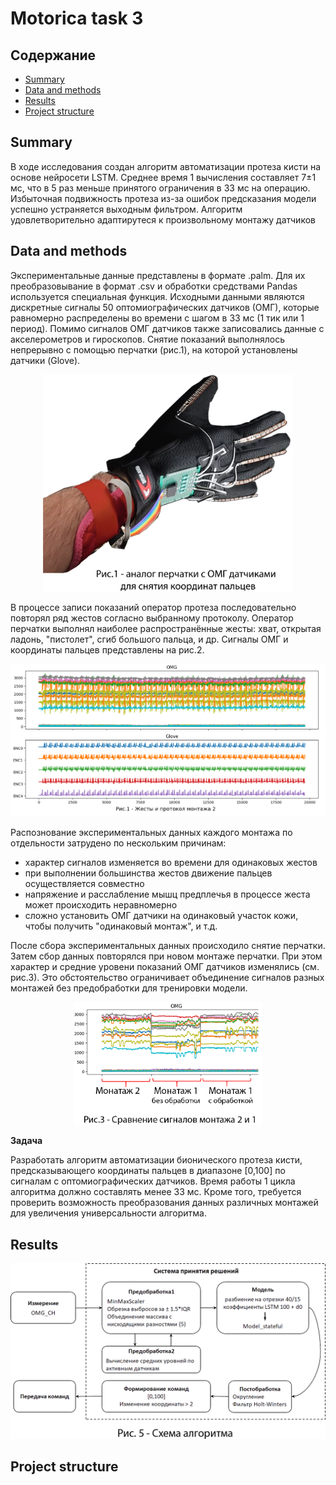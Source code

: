 # Motorica task 3



## Содержание

* [Summary](README.md#Summary)    
* [Data and methods](README.md#Data-and-methods)  
* [Results](README.md#Results)                              
* [Project structure](README.md#Project-structure)        




## Summary
В ходе исследования создан алгоритм автоматизации протеза кисти на основе нейросети LSTM. Среднее время 1 вычисления составляет 7±1 мс, что в 5 раз меньше принятого ограничения в 33 мс на операцию. Избыточная подвижность протеза из-за ошибок предсказания модели успешно устраняется выходным фильтром. Алгоритм удовлетворительно адаптирутеся к произвольному монтажу датчиков



## Data and methods
Экспериментальные данные представлены в формате .palm. Для их преобразовывание в формат .csv и обработки средствами Pandas используется специальная функция. Исходными данными являются дискретные сигналы 50 оптомиографических датчиков (ОМГ), которые равномерно распределены во времени с шагом в 33 мс (1 тик или 1 период). Помимо сигналов ОМГ датчиков также записовались данные с акселерометров и гироскопов. Снятие показаний выполнялось непрерывно с помощью перчатки (рис.1), на которой установлены датчики (Glove). 

<p align="center"> <img src = "figures/fig_1_Glove_art.PNG"  alt="drawing" style="width:400px;"> </p>

В процессе записи показаний оператор протеза последовательно повторял ряд жестов согласно выбранному протоколу. Оператор перчатки выполнял наиболее распространённые жесты: хват, открытая ладонь, "пистолет", сгиб большого пальца, и др.  Сигналы ОМГ и координаты пальцев представлены на рис.2.

<center> <img src = "figures/fig_2.png"  alt="drawing" style="width:1000px;"> </center>

Распознование экспериментальных данных каждого монтажа по отдельности затрудено по нескольким причинам: 
* характер сигналов изменяется во времени для одинаковых жестов
* при выполнении большинства жестов движение пальцев осуществляется совместно
* напряжение и расслабление мышц предплечья в процессе жеста может происходить неравномерно
* сложно установить ОМГ датчики на одинаковый участок кожи, чтобы получить "одинаковый монтаж", и т.д. 

После сбора экспериментальных данных происходило снятие перчатки. Затем сбор данных повторялся при новом монтаже перчатки. При этом характер и средние уровени показаний ОМГ датчиков изменялись (см. рис.3). Это обстоятельство ограничивает объединение сигналов разных монтажей без предобработки для тренировки модели.

<p align="center"> <img src = "figures/fig_3_montage.png"  alt="drawing" style="width:300px;"> </p>


**Задача**
 
Разработать алгоритм автоматизации бионического протеза кисти, предсказывающего координаты пальцев в диапазоне [0,100] по сигналам с оптомиографических датчиков. Время работы 1 цикла алгоритма должно составлять менее 33 мс.
Кроме того, требуется проверить возможность преобразования данных различных монтажей для увеличения универсальности алгоритма.
 


## Results



<p align="center"> <img src = "figures/fig_7_shceme.png"  alt="drawing" style="width:600px;"> </p>

## Project structure